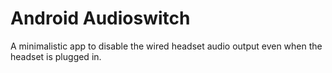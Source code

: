 # Android Audioswitch

A minimalistic app to disable the wired headset audio output even when the headset is plugged in.
